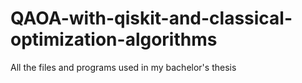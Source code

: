 # QAOA-with-qiskit-and-classical-optimization-algorithms
All the files and programs used in my bachelor's thesis 
